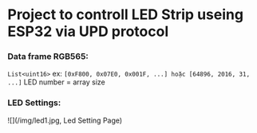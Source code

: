 # Project to controll LED Strip useing ESP32 via UPD protocol
### Data frame RGB565:
`List<uint16>` ex: `[0xF800, 0x07E0, 0x001F, ...] hoặc [64896, 2016, 31, ...]`
LED number = array size

### LED Settings:
![](/img/led1.jpg, Led Setting Page)